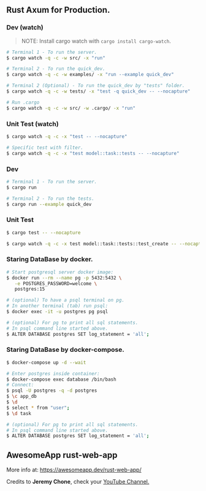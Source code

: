 ## Rust Axum for Production.

### Dev (watch)

> NOTE: Install cargo watch with `cargo install cargo-watch`.
```sh
# Terminal 1 - To run the server.
$ cargo watch -q -c -w src/ -x "run"

# Terminal 2 - To run the quick_dev.
$ cargo watch -q -c -w examples/ -x "run --example quick_dev"

# Terminal 2 (Optional) - To run the quick_dev by "tests" folder.
$ cargo watch -q -c -w tests/ -x "test -q quick_dev -- --nocapture"

# Run .cargo
$ cargo watch -q -c -w src/ -w .cargo/ -x "run"
```

### Unit Test (watch)

```sh
$ cargo watch -q -c -x "test -- --nocapture"

# Specific test with filter.
$ cargo watch -q -c -x "test model::task::tests -- --nocapture"
```

### Dev

```sh
# Terminal 1 - To run the server.
$ cargo run

# Terminal 2 - To run the tests.
$ cargo run --example quick_dev
```

### Unit Test

```sh
$ cargo test -- --nocapture

$ cargo watch -q -c -x test model::task::tests::test_create -- --nocapture
```

### Staring DataBase by docker.

```sh
# Start postgresql server docker image:
$ docker run --rm --name pg -p 5432:5432 \
   -e POSTGRES_PASSWORD=welcome \
   postgres:15

# (optional) To have a psql terminal on pg. 
# In another terminal (tab) run psql:
$ docker exec -it -u postgres pg psql

# (optional) For pg to print all sql statements.
# In psql command line started above.
$ ALTER DATABASE postgres SET log_statement = 'all';
```

### Staring DataBase by docker-compose.

```sh
$ docker-compose up -d --wait

# Enter postgres inside container:
$ docker-compose exec database /bin/bash
# Connect:
$ psql -U postgres -q -d postgres
$ \c app_db
$ \d
$ select * from "user";
$ \d task

# (optional) For pg to print all sql statements.
# In psql command line started above.
$ ALTER DATABASE postgres SET log_statement = 'all';
```

## AwesomeApp rust-web-app

More info at: https://awesomeapp.dev/rust-web-app/

Credits to **Jeremy Chone**,
check your [YouTube Channel.](https://www.youtube.com/@JeremyChone)


